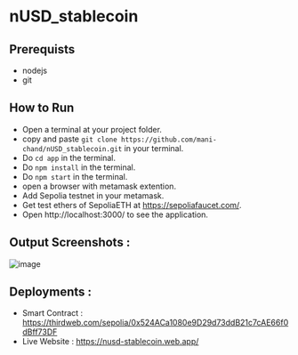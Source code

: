 # nUSD_stablecoin 

## Prerequists
- nodejs
- git
   
##  How to Run
- Open a terminal at your project folder.
- copy and paste ```git clone https://github.com/mani-chand/nUSD_stablecoin.git``` in your terminal.
- Do ```cd app``` in the terminal.
- Do ```npm install``` in the terminal.
- Do ```npm start``` in the terminal.
- open a browser with metamask extention.
- Add Sepolia testnet in your metamask.
- Get test ethers of SepoliaETH at https://sepoliafaucet.com/.
- Open http://localhost:3000/ to see the application.

## Output Screenshots :
  ![image](https://github.com/mani-chand/nUSD_stablecoin/assets/65899331/818a079a-af7b-4ed3-93fb-82b75487f8ce)

## Deployments :

  - Smart Contract : https://thirdweb.com/sepolia/0x524ACa1080e9D29d73ddB21c7cAE66f0dBff73DF
  - Live Website : https://nusd-stablecoin.web.app/
